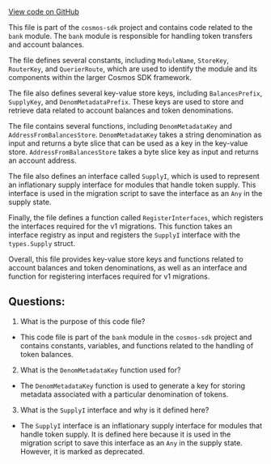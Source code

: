 [View code on GitHub](https://github.com/cosmos/cosmos-sdk/blob/main/x/bank/migrations/v1/types.go)

This file is part of the `cosmos-sdk` project and contains code related to the `bank` module. The `bank` module is responsible for handling token transfers and account balances. 

The file defines several constants, including `ModuleName`, `StoreKey`, `RouterKey`, and `QuerierRoute`, which are used to identify the module and its components within the larger Cosmos SDK framework. 

The file also defines several key-value store keys, including `BalancesPrefix`, `SupplyKey`, and `DenomMetadataPrefix`. These keys are used to store and retrieve data related to account balances and token denominations. 

The file contains several functions, including `DenomMetadataKey` and `AddressFromBalancesStore`. `DenomMetadataKey` takes a string denomination as input and returns a byte slice that can be used as a key in the key-value store. `AddressFromBalancesStore` takes a byte slice key as input and returns an account address. 

The file also defines an interface called `SupplyI`, which is used to represent an inflationary supply interface for modules that handle token supply. This interface is used in the migration script to save the interface as an `Any` in the supply state. 

Finally, the file defines a function called `RegisterInterfaces`, which registers the interfaces required for the v1 migrations. This function takes an interface registry as input and registers the `SupplyI` interface with the `types.Supply` struct. 

Overall, this file provides key-value store keys and functions related to account balances and token denominations, as well as an interface and function for registering interfaces required for v1 migrations.
## Questions: 
 1. What is the purpose of this code file?
- This code file is part of the `bank` module in the `cosmos-sdk` project and contains constants, variables, and functions related to the handling of token balances.

2. What is the `DenomMetadataKey` function used for?
- The `DenomMetadataKey` function is used to generate a key for storing metadata associated with a particular denomination of tokens.

3. What is the `SupplyI` interface and why is it defined here?
- The `SupplyI` interface is an inflationary supply interface for modules that handle token supply. It is defined here because it is used in the migration script to save this interface as an `Any` in the supply state. However, it is marked as deprecated.